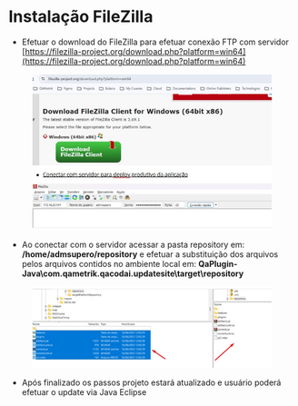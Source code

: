 # Instalação FileZilla

* Efetuar o download do FileZilla para efetuar conexão FTP com servidor\
  [https://filezilla-project.org/download.php?platform=win64](https://filezilla-project.org/download.php?platform=win64)

<figure><img src="../.gitbook/assets/006.jpg" alt=""><figcaption></figcaption></figure>

* Ao conectar com o servidor acessar a pasta repository em: **/home/admsupero/repository** e efetuar a substituição dos arquivos pelos arquivos contidos no ambiente local em: **QaPlugin-Java\com.qametrik.qacodai.updatesite\target\repository**

<figure><img src="../.gitbook/assets/007.jpg" alt=""><figcaption></figcaption></figure>

* Após finalizado os passos projeto estará atualizado e usuário poderá efetuar o update via Java Eclipse


